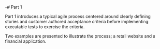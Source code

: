-# Part 1

Part 1 introduces a typical agile process centered around clearly defining stories and customer authored acceptance criteria before implementing executable tests to exercise the criteria.

Two examples are presented to illustrate the process; a retail website and a financial application.